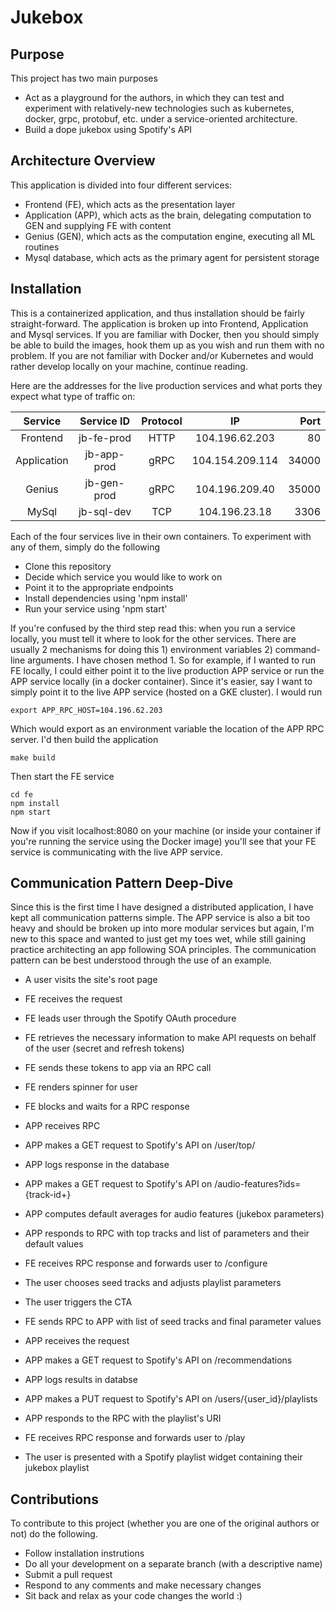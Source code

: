 # Jukebox

## Purpose

This project has two main purposes

- Act as a playground for the authors, in which they can test and experiment with relatively-new technologies such as kubernetes, docker, grpc, protobuf, etc. under a service-oriented architecture. 
- Build a dope jukebox using Spotify's API

## Architecture Overview
This application is divided into four different services:

- Frontend (FE), which acts as the presentation layer
- Application (APP), which acts as the brain, delegating computation to GEN and supplying FE with content
- Genius (GEN), which acts as the computation engine, executing all ML routines
- Mysql database, which acts as the primary agent for persistent storage

## Installation
This is a containerized application, and thus installation should be fairly straight-forward. The application is broken up into Frontend, Application and Mysql services. If you are familiar with Docker, then you should simply be able to build the images, hook them up as you wish and run them with no problem. If you are not familiar with Docker and/or Kubernetes and would rather develop locally on your machine, continue reading.

Here are the addresses for the live production services and what ports they expect what type of traffic on:


| Service        | Service ID           | Protocol | IP              | Port  |
|:--------------:|:--------------------:|:--------:|:---------------:|------:|
| Frontend       | jb-fe-prod           | HTTP     | 104.196.62.203  | 80    |
| Application    | jb-app-prod          | gRPC     | 104.154.209.114 | 34000 |
| Genius         | jb-gen-prod          | gRPC     | 104.196.209.40  | 35000 |
| MySql          | jb-sql-dev           | TCP      | 104.196.23.18   | 3306  |


Each of the four services live in their own containers. To experiment with any of them, simply do the following

- Clone this repository
- Decide which service you would like to work on
- Point it to the appropriate endpoints
- Install dependencies using 'npm install'
- Run your service using 'npm start'

If you're confused by the third step read this: when you run a service locally, you must tell it where to look for the other services. There are usually 2 mechanisms for doing this 1) environment variables 2) command-line arguments. I have chosen method 1. So for example, if I wanted to run FE locally, I could either point it to the live production APP service or run the APP service locally (in a docker container). Since it's easier, say I want to simply point it to the live APP service (hosted on a GKE cluster). I would run 
```{r, engine='bash', count_lines}
export APP_RPC_HOST=104.196.62.203
``` 
Which would export as an environment variable the location of the APP RPC server. I'd then build the application 
```{r, engine='bash', count_lines}
make build
```
Then start the FE service

```{r, engine='bash', count_lines}
cd fe
npm install
npm start
```

Now if you visit localhost:8080 on your machine (or inside your container if you're running the service using the Docker image) you'll see that your FE service is communicating with the live APP service. 

## Communication Pattern Deep-Dive
Since this is the first time I have designed a distributed application, I have kept all communication patterns simple. The APP service is also a bit too heavy and should be broken up into more modular services but again, I'm new to this space and wanted to just get my toes wet, while still gaining practice architecting an app following SOA principles. The communication pattern can be best understood through the use of an example. 

- A user visits the site's root page 
- FE receives the request
- FE leads user through the Spotify OAuth procedure 
- FE retrieves the necessary information to make API requests on behalf of the user (secret and refresh tokens) 
- FE sends these tokens to app via an RPC call
- FE renders spinner for user
- FE blocks and waits for a RPC response

- APP receives RPC
- APP makes a GET request to Spotify's API on /user/top/ 
- APP logs response in the database 
- APP makes a GET request to Spotify's API on /audio-features?ids={track-id+}
- APP computes default averages for audio features (jukebox parameters)
- APP responds to RPC with top tracks and list of parameters and their default values  

- FE receives RPC response and forwards user to /configure
- The user chooses seed tracks and adjusts playlist parameters
- The user triggers the CTA 
- FE sends RPC to APP with list of seed tracks and final parameter values

- APP receives the request
- APP makes a GET request to Spotify's API on /recommendations
- APP logs results in databse
- APP makes a PUT request to Spotify's API on /users/{user_id}/playlists
- APP responds to the RPC with the playlist's URI

- FE receives RPC response and forwards user to /play 
- The user is presented with a Spotify playlist widget containing their jukebox playlist

## Contributions
To contribute to this project (whether you are one of the original authors or not) do the following.
- Follow installation instrutions
- Do all your development on a separate branch (with a descriptive name)
- Submit a pull request
- Respond to any comments and make necessary changes
- Sit back and relax as your code changes the world :)
